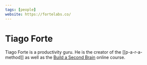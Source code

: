 ```yaml
---
tags: [people]
website: https://fortelabs.co/
---
```


# Tiago Forte

Tiago Forte is a productivity guru. He is the creator of the [[p-a-r-a-method]] as well as the [Build a Second Brain](https://www.buildingasecondbrain.com/) online course.